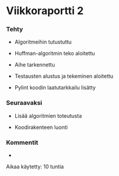 # Viikkoraportti 2

### Tehty

* Algoritmeihin tutustuttu

* Huffman-algoritmin teko aloitettu

* Aihe tarkennettu

* Testausten alustus ja tekeminen aloitettu

* Pylint koodin laatutarkkailu lisätty

### Seuraavaksi

* Lisää algoritmien toteutusta

* Koodirakenteen luonti

### Kommentit

-

Aikaa käytetty: 10 tuntia
